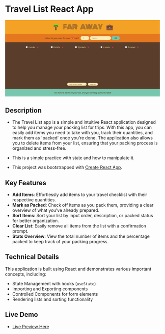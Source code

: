 # Travel List React App

[![Live Preview](./public/preview.png "Pizza Co. Project")](<[https://travel-list-mo3bassias-projects.vercel.app](https://travel-list-mo3bassias-projects.vercel.app)>)

## Description

- The Travel List app is a simple and intuitive React application designed to help you manage your packing list for trips. With this app, you can easily add items you need to take with you, track their quantities, and mark them as 'packed' once you're done. The application also allows you to delete items from your list, ensuring that your packing process is organized and stress-free.

- This is a simple practice with state and how to manipulate it.

- This project was bootstrapped with [Create React App](https://github.com/facebook/create-react-app).

## Key Features

- **Add Items**: Effortlessly add items to your travel checklist with their respective quantities.
- **Mark as Packed**: Check off items as you pack them, providing a clear overview of what you've already prepared.
- **Sort Items**: Sort your list by input order, description, or packed status for better organization.
- **Clear List**: Easily remove all items from the list with a confirmation prompt.
- **Stats Overview**: View the total number of items and the percentage packed to keep track of your packing progress.

## Technical Details

This application is built using React and demonstrates various important concepts, including:

- State Management with hooks (`useState`)
- Importing and Exporting components
- Controlled Components for form elements
- Rendering lists and sorting functionality

## Live Demo

- [Live Preview Here](https://travel-list-mo3bassias-projects.vercel.app)
